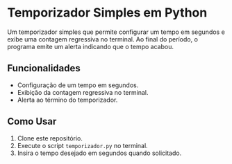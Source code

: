 # Temporizador Simples em Python

Um temporizador simples que permite configurar um tempo em segundos e exibe uma contagem regressiva no terminal. Ao final do período, o programa emite um alerta indicando que o tempo acabou.

## Funcionalidades
- Configuração de um tempo em segundos.
- Exibição da contagem regressiva no terminal.
- Alerta ao término do temporizador.

## Como Usar
1. Clone este repositório.
2. Execute o script `temporizador.py` no terminal.
3. Insira o tempo desejado em segundos quando solicitado.

